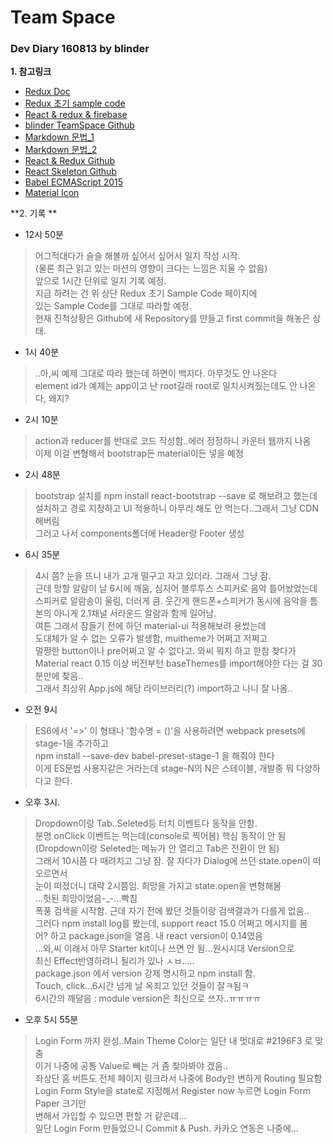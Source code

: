 Team Space
==========

### Dev Diary 160813 by blinder ###

**1. 참고링크**
 - [Redux Doc](http://dobbit.github.io/redux/)
 - [Redux 초기 sample code](http://velopert.com/1266)
 - [React & redux & firebase](http://hwanmin.tistory.com/2506)
 - [blinder TeamSpace Github](https://github.com/Blinders/TeamSpace_Blinder)
 - [Markdown 문법_1](https://gist.github.com/ihoneymon/652be052a0727ad59601)
 - [Markdown 문법_2](http://blog.kalkin7.com/2014/02/10/lets-write-using-markdown/)
 - [React & Redux Github](https://github.com/reactjs/redux)
 - [React Skeleton Github](https://github.com/velopert/react-skeleton)
 - [Babel ECMAScript 2015](https://blog.outsider.ne.kr/1176)
 - [Material Icon](https://design.google.com/icons/)

**2. 기록 **
 - 12시 50분
 > 어그적대다가 슬슬 해볼까 싶어서 싶어서 일지 작성 시작.</br>
   (물론 최근 읽고 있는 마션의 영향이 크다는 느낌은 지울 수 없음)</br>
   앞으로 1시간 단위로 일지 기록 예정.</br>
   지금 하려는 건 위 상단 Redux 초기 Sample Code 페이지에</br>
   있는 Sample Code를 그대로 따라할 예정.</br>
   현재 진척상황은 Github에 새 Repository를 만들고 first commit을 해놓은 상태.

 - 1시 40분
 > ..아,씨 예제 그대로 따라 했는데 하면이 백지다. 아무것도 안 나온다</br>
   element id가 예제는 app이고 난 root길래 root로 일치시켜줬는데도 안 나온다, 왜지?</br>


- 2시 10분
 > action과 reducer를 반대로 코드 작성함..에러 정정하니 카운터 웹까지 나옴</br>
   이제 이걸 변형해서 bootstrap든 material이든 넣을 예정</br>

- 2시 48분
 > bootstrap 설치를 npm install react-bootstrap --save 로 해보려고 했는데</br>
   설치하고 경로 지정하고 UI 적용하니 아무리 해도 안 먹는다..그래서 그냥 CDN해버림</br>
   그러고 나서 components폴더에 Header랑 Footer 생성</br>

- 6시 35분
> 4시 쯤? 눈을 뜨니 내가 고개 떨구고 자고 있더라. 그래서 그냥 잠.</br>
  근데 망할 알람이 날 6시에 깨움, 심지어 블루투스 스피커로 음악 틀어놨었는데</br>
  스피커로 알람송이 울림, 더러게 큼. 웃긴게 핸드폰+스피커가 동시에 음악을 틈</br>
  본의 아니게 2.1채널 서라운드 알람과 함께 일어남.</br>
  여튼 그래서 잠들기 전에 하던 material-ui 적용해보려 용썼는데</br>
  도대체가 알 수 없는 오류가 발생함, muitheme가 어쩌고 저쩌고</br>
  멀쩡한 button이나 pre어쩌고 알 수 없다고. 와씨 뭐지 하고 한참 찾다가</br>
  Material react 0.15 이상 버전부턴 baseThemes를 import해야한 다는 걸 30분만에 찾음..</br>
  그래서 최상위 App.js에 해당 라이브러리(?) import하고 나니 잘 나옴..</br>

- 오전 9시
> ES6에서 '=>' 이 형태나 '함수명 = ()'을 사용하려면 webpack presets에 stage-1을 추가하고</br>
  npm install --save-dev babel-preset-stage-1 을 해줘야 한다</br>
  이게 ES문법 사용자같은 거라는데 stage-N의 N은 스테이블, 개발중 뭐 다양하다고 한다.

- 오후 3시.
> Dropdown이랑 Tab..Seleted등 터치 이벤트다 동작을 안함.</br>
  분명 onClick 이벤트는 먹는데(console로 찍어봄) 핵심 동작이 안 됨</br>
  (Dropdown이랑 Seleted는 메뉴가 안 열리고 Tab은 전환이 안 됨)</br>
  그래서 10시쯤 다 때려치고 그냥 잠. 잘 자다가 Dialog에 쓰던 state.open이 떠오르면서</br>
  눈이 떠졌더니 대략 2시쯤임. 희망을 가지고 state.open을 변형해봄</br>
  ...헛된 희망이었음-_-...빡침</br>
  폭풍 검색을 시작함. 근데 자기 전에 봤던 것들이랑 검색결과가 다를게 없음..</br>
  그러다 npm install log를 봤는데, support react 15.0 어쩌고 메시지를 봄</br>
  어? 하고 package.json을 열음. 내 react version이 0.14였음</br>
  ...와,씨 이래서 아무 Starter kit이나 쓰면 안 됨...원시시대 Version으로</br>
  최신 Effect반영하려니 될리가 있나 ㅅㅂ.....</br>
  package.json 에서 version 강제 명시하고 npm install 함.</br>
  Touch, click...6시간 넘게 날 옥죄고 있던 것들이 잘ㅋ됨ㅋ</br>
  6시간의 깨달음 : module version은 최신으로 쓰자..ㅠㅠㅠㅠ</br>

- 오후 5시 55분
> Login Form 까지 완성..Main Theme Color는 일단 내 멋대로 #2196F3 로 맞춤</br>
  이거 나중에 공통 Value로 빼는 거 좀 찾아봐야 겠음..</br>
  좌상단 홈 버튼도 전체 페이지 링크라서 나중에 Body만 변하게 Routing 필요함</br>
  Login Form Style을 state로 지정해서 Register now 누르면 Login Form Paper 크기만</br>
  변해서 가입할 수 있으면 편할 거 같은데...</br>
  일단 Login Form 만들었으니 Commit & Push. 카카오 연동은 나중에...</br>
